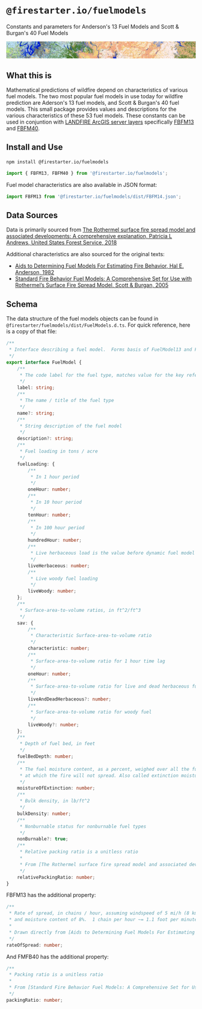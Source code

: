 # `@firestarter.io/fuelmodels`

Constants and parameters for Anderson's 13 Fuel Models and Scott &amp; Burgan's 40 Fuel Models

<img src="./header.png">

## What this is

Mathematical predictions of wildfire depend on characteristics of various fuel models. The two most popular fuel models in use today for wildfire prediction are Aderson's 13 fuel models, and Scott & Burgan's 40 fuel models. This small package provides values and descriptions for the various characteristics of these 53 fuel models. These constants can be used in conjuntion with [LANDFIRE ArcGIS server layers](https://landfire.cr.usgs.gov/arcgis/rest/services/Landfire/US_200/MapServer) specifically [FBFM13](https://landfire.cr.usgs.gov/arcgis/rest/services/Landfire/US_200/MapServer/19) and [FBFM40](https://landfire.cr.usgs.gov/arcgis/rest/services/Landfire/US_200/MapServer/10).

## Install and Use

```
npm install @firestarter.io/fuelmodels
```

```ts
import { FBFM13, FBFM40 } from '@firestarter.io/fuelmodels';
```

Fuel model characteristics are also available in JSON format:

```ts
import FBFM13 from '@firestarter.io/fuelmodels/dist/FBFM14.json';
```

## Data Sources

Data is primarily sourced from [The Rothermel surface fire spread model and associated developments: A comprehensive explanation, Patricia L Andrews, United States Forest Service, 2018](https://www.fs.usda.gov/treesearch/pubs/55928)

Additional characteristics are also sourced for the original texts:

- [Aids to Determining Fuel Models For Estimating Fire Behavior, Hal E. Anderson, 1982](https://www.fs.fed.us/rm/pubs_int/int_gtr122.pdf)
- [Standard Fire Behavior Fuel Models: A Comprehensive Set for Use with Rothermel’s Surface Fire Spread Model, Scott & Burgan, 2005](https://www.fs.fed.us/rm/pubs/rmrs_gtr153.pdf)

## Schema

The data structure of the fuel models objects can be found in `@firestarter/fuelmodels/dist/FuelModels.d.ts`. For quick reference, here is a copy of that file:

```ts
/**
 * Interface describing a fuel model.  Forms basis of FuelModel13 and FuelModel40 interfaces
 */
export interface FuelModel {
	/**
	 * The code label for the fuel type, matches value for the key referencing the FuelModel
	 */
	label: string;
	/**
	 * The name / title of the fuel type
	 */
	name?: string;
	/**
	 * String description of the fuel model
	 */
	description?: string;
	/**
	 * Fuel loading in tons / acre
	 */
	fuelLoading: {
		/**
		 * In 1 hour period
		 */
		oneHour: number;
		/**
		 * In 10 hour period
		 */
		tenHour: number;
		/**
		 * In 100 hour period
		 */
		hundredHour: number;
		/**
		 * Live herbaceous load is the value before dynamic fuel model load transfer to dead herbaceous
		 */
		liveHerbaceous: number;
		/**
		 * Live woody fuel loading
		 */
		liveWoody: number;
	};
	/**
	 * Surface-area-to-volume ratios, in ft^2/ft^3
	 */
	sav: {
		/**
		 * Characteristic Surface-area-to-volume ratio
		 */
		characteristic: number;
		/**
		 * Surface-area-to-volume ratio for 1 hour time lag
		 */
		oneHour: number;
		/**
		 * Surface-area-to-volume ratio for live and dead herbaceous fuel
		 */
		liveAndDeadHerbaceous?: number;
		/**
		 * Surface-area-to-volume ratio for woody fuel
		 */
		liveWoody?: number;
	};
	/**
	 * Depth of fuel bed, in feet
	 */
	fuelBedDepth: number;
	/**
	 * The fuel moisture content, as a percent, weighed over all the fuel classes,
	 * at which the fire will not spread. Also called extinction moisture content
	 */
	moistureOfExtinction: number;
	/**
	 * Bulk density, in lb/ft^2
	 */
	bulkDensity: number;
	/**
	 * Nonburnable status for nonburnable fuel types
	 */
	nonBurnable?: true;
	/**
	 * Relative packing ratio is a unitless ratio
	 *
	 * From [The Rothermel surface fire spread model and associated developments: A comprehensive explanation, 2018](https://www.fs.usda.gov/treesearch/pubs/55928)
	 */
	relativePackingRatio: number;
}
```

FBFM13 has the additional property:

```ts
/**
 * Rate of spread, in chains / hour, assuming windspeed of 5 mi/h (8 km/h)
 * and moisture content of 8%.  1 chain per hour ~= 1.1 foot per minute or ~ 18 meters/hour
 *
 * Drawn directly from [Aids to Determining Fuel Models For Estimating Fire Behavior, Hal E. Anderson, 1982](https://www.fs.fed.us/rm/pubs_int/int_gtr122.pdf).
 */
rateOfSpread: number;
```

And FMFB40 has the additional property:

```ts
/**
 * Packing ratio is a unitless ratio
 *
 * From [Standard Fire Behavior Fuel Models: A Comprehensive Set for Use with Rothermel’s Surface Fire Spread Model, Scott & Burgan, 2005](https://www.fs.fed.us/rm/pubs/rmrs_gtr153.pdf)
 */
packingRatio: number;
```
